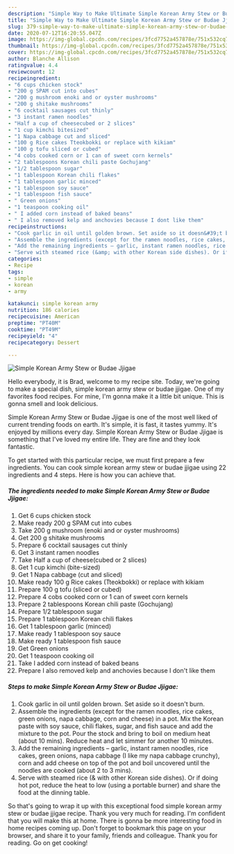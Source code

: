 ```yaml
---
description: "Simple Way to Make Ultimate Simple Korean Army Stew or Budae Jjigae"
title: "Simple Way to Make Ultimate Simple Korean Army Stew or Budae Jjigae"
slug: 379-simple-way-to-make-ultimate-simple-korean-army-stew-or-budae-jjigae
date: 2020-07-12T16:20:55.047Z
image: https://img-global.cpcdn.com/recipes/3fcd7752a457878e/751x532cq70/simple-korean-army-stew-or-budae-jjigae-recipe-main-photo.jpg
thumbnail: https://img-global.cpcdn.com/recipes/3fcd7752a457878e/751x532cq70/simple-korean-army-stew-or-budae-jjigae-recipe-main-photo.jpg
cover: https://img-global.cpcdn.com/recipes/3fcd7752a457878e/751x532cq70/simple-korean-army-stew-or-budae-jjigae-recipe-main-photo.jpg
author: Blanche Allison
ratingvalue: 4.4
reviewcount: 12
recipeingredient:
- "6 cups chicken stock"
- "200 g SPAM cut into cubes"
- "200 g mushroom enoki and or oyster mushrooms"
- "200 g shitake mushrooms"
- "6 cocktail sausages cut thinly"
- "3 instant ramen noodles"
- "Half a cup of cheesecubed or 2 slices"
- "1 cup kimchi bitesized"
- "1 Napa cabbage cut and sliced"
- "100 g Rice cakes Tteokbokki or replace with kikiam"
- "100 g tofu sliced or cubed"
- "4 cobs cooked corn or 1 can of sweet corn kernels"
- "2 tablespoons Korean chili paste Gochujang"
- "1/2 tablespoon sugar"
- "1 tablespoon Korean chili flakes"
- "1 tablespoon garlic minced"
- "1 tablespoon soy sauce"
- "1 tablespoon fish sauce"
- " Green onions"
- "1 teaspoon cooking oil"
- " I added corn instead of baked beans"
- " I also removed kelp and anchovies because I dont like them"
recipeinstructions:
- "Cook garlic in oil until golden brown. Set aside so it doesn&#39;t burn."
- "Assemble the ingredients (except for the ramen noodles, rice cakes, green onions, napa cabbage, corn and cheese) in a pot. Mix the Korean paste with soy sauce, chili flakes, sugar, and fish sauce and add the mixture to the pot. Pour the stock and bring to boil on medium heat (about 10 mins). Reduce heat and let simmer for another 10 minutes."
- "Add the remaining ingredients – garlic, instant ramen noodles, rice cakes, green onions, napa cabbage (I like my napa cabbage crunchy), corn and add cheese on top of the pot and boil uncovered until the noodles are cooked (about 2 to 3 mins)."
- "Serve with steamed rice (&amp; with other Korean side dishes). Or if doing hot pot, reduce the heat to low (using a portable burner) and share the food at the dinning table."
categories:
- Recipe
tags:
- simple
- korean
- army

katakunci: simple korean army 
nutrition: 186 calories
recipecuisine: American
preptime: "PT40M"
cooktime: "PT49M"
recipeyield: "4"
recipecategory: Dessert

---
```



![Simple Korean Army Stew or Budae Jjigae](https://img-global.cpcdn.com/recipes/3fcd7752a457878e/751x532cq70/simple-korean-army-stew-or-budae-jjigae-recipe-main-photo.jpg)

Hello everybody, it is Brad, welcome to my recipe site. Today, we're going to make a special dish, simple korean army stew or budae jjigae. One of my favorites food recipes. For mine, I'm gonna make it a little bit unique. This is gonna smell and look delicious.



Simple Korean Army Stew or Budae Jjigae is one of the most well liked of current trending foods on earth. It's simple, it is fast, it tastes yummy. It's enjoyed by millions every day. Simple Korean Army Stew or Budae Jjigae is something that I've loved my entire life. They are fine and they look fantastic.


To get started with this particular recipe, we must first prepare a few ingredients. You can cook simple korean army stew or budae jjigae using 22 ingredients and 4 steps. Here is how you can achieve that.

<!--inarticleads1-->

##### The ingredients needed to make Simple Korean Army Stew or Budae Jjigae:

1. Get 6 cups chicken stock
1. Make ready 200 g SPAM cut into cubes
1. Take 200 g mushroom (enoki and or oyster mushrooms)
1. Get 200 g shitake mushrooms
1. Prepare 6 cocktail sausages cut thinly
1. Get 3 instant ramen noodles
1. Take Half a cup of cheese(cubed or 2 slices)
1. Get 1 cup kimchi (bite-sized)
1. Get 1 Napa cabbage (cut and sliced)
1. Make ready 100 g Rice cakes (Tteokbokki) or replace with kikiam
1. Prepare 100 g tofu (sliced or cubed)
1. Prepare 4 cobs cooked corn or 1 can of sweet corn kernels
1. Prepare 2 tablespoons Korean chili paste (Gochujang)
1. Prepare 1/2 tablespoon sugar
1. Prepare 1 tablespoon Korean chili flakes
1. Get 1 tablespoon garlic (minced)
1. Make ready 1 tablespoon soy sauce
1. Make ready 1 tablespoon fish sauce
1. Get  Green onions
1. Get 1 teaspoon cooking oil
1. Take  I added corn instead of baked beans
1. Prepare  I also removed kelp and anchovies because I don&#39;t like them




<!--inarticleads2-->

##### Steps to make Simple Korean Army Stew or Budae Jjigae:

1. Cook garlic in oil until golden brown. Set aside so it doesn&#39;t burn.
1. Assemble the ingredients (except for the ramen noodles, rice cakes, green onions, napa cabbage, corn and cheese) in a pot. Mix the Korean paste with soy sauce, chili flakes, sugar, and fish sauce and add the mixture to the pot. Pour the stock and bring to boil on medium heat (about 10 mins). Reduce heat and let simmer for another 10 minutes.
1. Add the remaining ingredients – garlic, instant ramen noodles, rice cakes, green onions, napa cabbage (I like my napa cabbage crunchy), corn and add cheese on top of the pot and boil uncovered until the noodles are cooked (about 2 to 3 mins).
1. Serve with steamed rice (&amp; with other Korean side dishes). Or if doing hot pot, reduce the heat to low (using a portable burner) and share the food at the dinning table.




So that's going to wrap it up with this exceptional food simple korean army stew or budae jjigae recipe. Thank you very much for reading. I'm confident that you will make this at home. There is gonna be more interesting food in home recipes coming up. Don't forget to bookmark this page on your browser, and share it to your family, friends and colleague. Thank you for reading. Go on get cooking!
